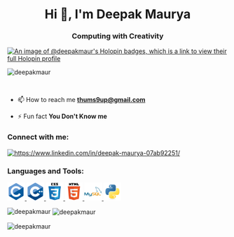 <h1 align="center">Hi 👋, I'm Deepak Maurya</h1>
<h3 align="center">Computing with Creativity</h3>

[![An image of @deepakmaur's Holopin badges, which is a link to view their full Holopin profile](https://holopin.me/deepakmaur)](https://holopin.io/@deepakmaur)

<p align="left"> <img src="https://komarev.com/ghpvc/?username=deepakmaur&label=Profile%20views&color=0e75b6&style=flat" alt="deepakmaur" /> </p>


<p align="left"> <a href="https://twitter.com/" target="blank"><img src="https://img.shields.io/twitter/follow/?logo=twitter&style=for-the-badge" alt="" /></a> </p>

- 📫 How to reach me **thums9up@gmail.com**

- ⚡ Fun fact **You Don't Know me**

<h3 align="left">Connect with me:</h3>
<p align="left">
<a href="https://linkedin.com/in/https://www.linkedin.com/in/deepak-maurya-07ab92251/" target="blank"><img align="center" src="https://raw.githubusercontent.com/rahuldkjain/github-profile-readme-generator/master/src/images/icons/Social/linked-in-alt.svg" alt="https://www.linkedin.com/in/deepak-maurya-07ab92251/" height="30" width="40" /></a>
</p>

<h3 align="left">Languages and Tools:</h3>
<p align="left"> <a href="https://www.cprogramming.com/" target="_blank" rel="noreferrer"> <img src="https://raw.githubusercontent.com/devicons/devicon/master/icons/c/c-original.svg" alt="c" width="40" height="40"/> </a> <a href="https://www.w3schools.com/cpp/" target="_blank" rel="noreferrer"> <img src="https://raw.githubusercontent.com/devicons/devicon/master/icons/cplusplus/cplusplus-original.svg" alt="cplusplus" width="40" height="40"/> </a> <a href="https://www.w3schools.com/css/" target="_blank" rel="noreferrer"> <img src="https://raw.githubusercontent.com/devicons/devicon/master/icons/css3/css3-original-wordmark.svg" alt="css3" width="40" height="40"/> </a> <a href="https://www.w3.org/html/" target="_blank" rel="noreferrer"> <img src="https://raw.githubusercontent.com/devicons/devicon/master/icons/html5/html5-original-wordmark.svg" alt="html5" width="40" height="40"/> </a> <a href="https://www.mysql.com/" target="_blank" rel="noreferrer"> <img src="https://raw.githubusercontent.com/devicons/devicon/master/icons/mysql/mysql-original-wordmark.svg" alt="mysql" width="40" height="40"/> </a> <a href="https://www.python.org" target="_blank" rel="noreferrer"> <img src="https://raw.githubusercontent.com/devicons/devicon/master/icons/python/python-original.svg" alt="python" width="40" height="40"/> </a> </p>

<p><img align="left" src="https://github-readme-stats.vercel.app/api/top-langs?username=deepakmaur&show_icons=true&locale=en&layout=compact" alt="deepakmaur" /></p>

<p>&nbsp;<img align="center" src="https://github-readme-stats.vercel.app/api?username=deepakmaur&show_icons=true&locale=en" alt="deepakmaur" /></p>

<p><img align="center" src="https://github-readme-streak-stats.herokuapp.com/?user=deepakmaur&" alt="deepakmaur" /></p>
